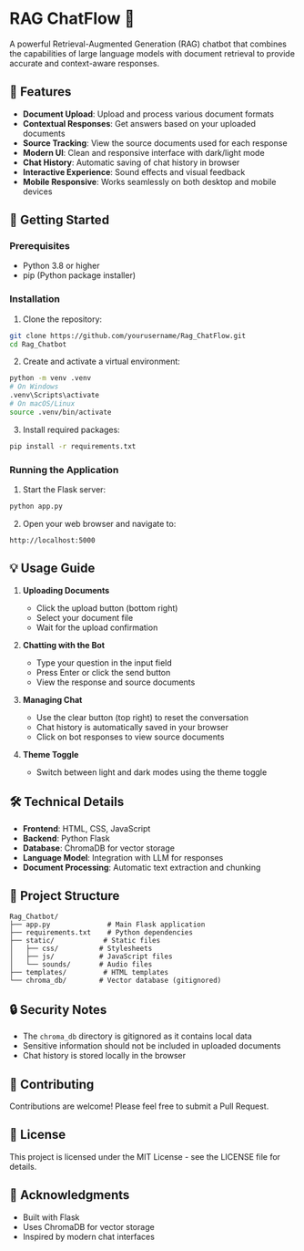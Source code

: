 # RAG ChatFlow 🤖

A powerful Retrieval-Augmented Generation (RAG) chatbot that combines the capabilities of large language models with document retrieval to provide accurate and context-aware responses.

## 🌟 Features

- **Document Upload**: Upload and process various document formats
- **Contextual Responses**: Get answers based on your uploaded documents
- **Source Tracking**: View the source documents used for each response
- **Modern UI**: Clean and responsive interface with dark/light mode
- **Chat History**: Automatic saving of chat history in browser
- **Interactive Experience**: Sound effects and visual feedback
- **Mobile Responsive**: Works seamlessly on both desktop and mobile devices

## 🚀 Getting Started

### Prerequisites

- Python 3.8 or higher
- pip (Python package installer)

### Installation

1. Clone the repository:
```bash
git clone https://github.com/yourusername/Rag_ChatFlow.git
cd Rag_Chatbot
```

2. Create and activate a virtual environment:
```bash
python -m venv .venv
# On Windows
.venv\Scripts\activate
# On macOS/Linux
source .venv/bin/activate
```

3. Install required packages:
```bash
pip install -r requirements.txt
```

### Running the Application

1. Start the Flask server:
```bash
python app.py
```

2. Open your web browser and navigate to:
```
http://localhost:5000
```

## 💡 Usage Guide

1. **Uploading Documents**
   - Click the upload button (bottom right)
   - Select your document file
   - Wait for the upload confirmation

2. **Chatting with the Bot**
   - Type your question in the input field
   - Press Enter or click the send button
   - View the response and source documents

3. **Managing Chat**
   - Use the clear button (top right) to reset the conversation
   - Chat history is automatically saved in your browser
   - Click on bot responses to view source documents

4. **Theme Toggle**
   - Switch between light and dark modes using the theme toggle

## 🛠️ Technical Details

- **Frontend**: HTML, CSS, JavaScript
- **Backend**: Python Flask
- **Database**: ChromaDB for vector storage
- **Language Model**: Integration with LLM for responses
- **Document Processing**: Automatic text extraction and chunking

## 📁 Project Structure

```
Rag_Chatbot/
├── app.py              # Main Flask application
├── requirements.txt    # Python dependencies
├── static/            # Static files
│   ├── css/          # Stylesheets
│   ├── js/           # JavaScript files
│   └── sounds/       # Audio files
├── templates/         # HTML templates
└── chroma_db/        # Vector database (gitignored)
```

## 🔒 Security Notes

- The `chroma_db` directory is gitignored as it contains local data
- Sensitive information should not be included in uploaded documents
- Chat history is stored locally in the browser

## 🤝 Contributing

Contributions are welcome! Please feel free to submit a Pull Request.

## 📝 License

This project is licensed under the MIT License - see the LICENSE file for details.

## 🙏 Acknowledgments

- Built with Flask
- Uses ChromaDB for vector storage
- Inspired by modern chat interfaces

